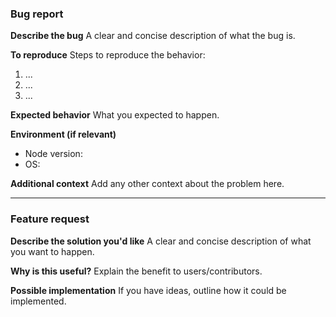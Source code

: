 <!-- Use these templates to open new issues. Remove sections that don't apply. -->


### Bug report


**Describe the bug**
A clear and concise description of what the bug is.


**To reproduce**
Steps to reproduce the behavior:
1. ...
2. ...
3. ...


**Expected behavior**
What you expected to happen.


**Environment (if relevant)**
- Node version:
- OS:


**Additional context**
Add any other context about the problem here.


---


### Feature request


**Describe the solution you'd like**
A clear and concise description of what you want to happen.


**Why is this useful?**
Explain the benefit to users/contributors.


**Possible implementation**
If you have ideas, outline how it could be implemented.